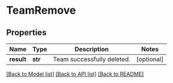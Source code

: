 # TeamRemove

## Properties
Name | Type | Description | Notes
------------ | ------------- | ------------- | -------------
**result** | **str** | Team successfully deleted. | [optional] 

[[Back to Model list]](../README.md#documentation-for-models) [[Back to API list]](../README.md#documentation-for-api-endpoints) [[Back to README]](../README.md)

